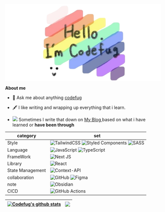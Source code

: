 <br />
<div style="display:flex; justify-content:center">
<img src="https://github.com/codefug/codefug/raw/master/assets/gh-readme-header.png" alt="로고">
</div>

**About me**

- 💬 Ask me about anything [codefug](https://github.com/codefug/codefug/issues/1)

- 🖋️ I like writing and wrapping up everything that i learn.

- <img src="https://github.com/codefug/codefug/assets/86544979/f894009f-f524-4f61-98da-d1ba1cd92322" style="width:20px" /> Sometimes I write that down on <a href="https://codefug.github.io"> My Blog </a>
based on what i have learned or **have been through**

| category         | set                                                                                                                                                                                                                                                                                                                                                                            |
| ---------------- | ------------------------------------------------------------------------------------------------------------------------------------------------------------------------------------------------------------------------------------------------------------------------------------------------------------------------------------------------------------------------------ |
| Style            | ![TailwindCSS](https://img.shields.io/badge/tailwindcss-%2338B2AC.svg?style=for-the-badge&logo=tailwind-css&logoColor=white) ![Styled Components](https://img.shields.io/badge/styled--components-DB7093?style=for-the-badge&logo=styled-components&logoColor=white) ![SASS](https://img.shields.io/badge/SASS-hotpink.svg?style=for-the-badge&logo=SASS&logoColor=white) <br> |
| Language         | ![JavaScript](https://img.shields.io/badge/javascript-%23323330.svg?style=for-the-badge&logo=javascript&logoColor=%23F7DF1E) ![TypeScript](https://img.shields.io/badge/typescript-%23007ACC.svg?style=for-the-badge&logo=typescript&logoColor=white)                                                                                                                          |
| FrameWork        | ![Next JS](https://img.shields.io/badge/Next-black?style=for-the-badge&logo=next.js&logoColor=white)                                                                                                                                                                                                                                                                           |
| Library          | ![React](https://img.shields.io/badge/react-%2320232a.svg?style=for-the-badge&logo=react&logoColor=%2361DAFB)                                                                                                                                                                                                                                                                  |
| State Management | ![Context-API](https://img.shields.io/badge/Context--Api-000000?style=for-the-badge&logo=react)                                                                                                                                                                                                                                                                                |
| collaboration    | ![GitHub](https://img.shields.io/badge/github-%23121011.svg?style=for-the-badge&logo=github&logoColor=white) ![Figma](https://img.shields.io/badge/figma-%23F24E1E.svg?style=for-the-badge&logo=figma&logoColor=white)                                                                                                                                                         |
| note             | ![Obsidian](https://img.shields.io/badge/Obsidian-%23483699.svg?style=for-the-badge&logo=obsidian&logoColor=white)                                                                                                                                                                                                                                                             |
| CICD             | ![GitHub Actions](https://img.shields.io/badge/github%20actions-%232671E5.svg?style=for-the-badge&logo=githubactions&logoColor=white)                                                                                                                                                                                                                                          |



| <a href="https://github.com/codefug/github-readme-stats"><img align="center" src="https://github-readme-stats.vercel.app/api?username=codefug&show_icons=true&title_color=0047A0&text_color=000000&icon_color=CC303B&bg_color=FFFFFF&" alt="Codefug's github stats" /></a> | <a href="https://github.com/codefug/github-readme-stats"><img align="center" src="https://github-readme-stats.vercel.app/api/top-langs/?username=codefug&layout=compact&theme=buefy&hide_border=true" /></a> |
| ------------- | ------------- |
<br />
